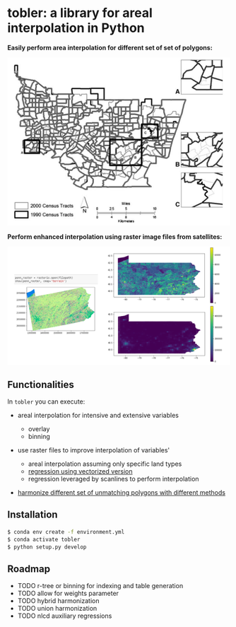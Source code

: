 # tobler: a library for areal interpolation in Python

**Easily perform area interpolation for different set of set of polygons:**

![](figs/toy_census_tracts_example.png)

**Perform enhanced interpolation using raster image files from satellites:**

![](figs/raster_lattice_example.png)

## Functionalities

In `tobler` you can execute:

* areal interpolation for intensive and extensive variables
	+ overlay
	+ binning
	
* use raster files to improve interpolation of variables'
    + areal interpolation assuming only specific land types
    + [regression using vectorized version](https://github.com/spatialucr/tobler/blob/master/examples/vectorized_raster_example.ipynb)
    + regression leveraged by scanlines to perform interpolation

* [harmonize different set of unmatching polygons with different methods](https://github.com/spatialucr/tobler/blob/master/examples/harmonizing_community_example.ipynb)

## Installation

```bash
$ conda env create -f environment.yml
$ conda activate tobler 
$ python setup.py develop
```

## Roadmap

* TODO r-tree or binning for indexing and table generation
* TODO allow for weights parameter
* TODO hybrid harmonization
* TODO union harmonization
* TODO nlcd auxiliary regressions
